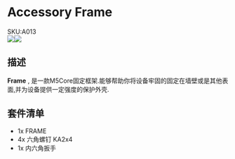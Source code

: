 # Accessory Frame

<div class="badge badge-pill badge-primary product_sku_tag">SKU:A013</div>

<div class="product_pic"><img src="assets/img/product_pics/accessory/frame_01.webp"><img src="assets/img/product_pics/accessory/frame_02.webp"></div>

## 描述

**Frame** , 是一款M5Core固定框架.能够帮助你将设备牢固的固定在墙壁或是其他表面,并为设备提供一定强度的保护外壳.

## 套件清单

-  1x FRAME
-  4x 六角螺钉 KA2x4
-  1x 内六角扳手

<script>

   var purchase_link = 'https://m5stack.com/collections/m5-accessory/products/frame-panel-extended-install-components';

   anchor_search(purchase_link);
   scrollFunc();

</script>